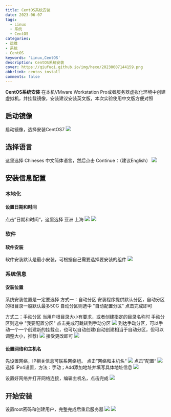 ```yaml
---
title: CentOS系统安装
date: 2023-06-07
tags:
  - Linux
  - 系统
  - CentOS
categories: 
- 运维
- 系统
- CentOS
keywords: 'Linux,CentOS'
description: CentOS系统安装
cover: https://qiufuqi.github.io/img/hexo/20230607144159.png
abbrlink: centos_install
comments: false
---
```


**CentOS系统安装**
在本机VMware Workstation Pro或者服务器虚拟化环境中创建虚拟机，并挂载镜像，安装建议安装英文版，本次实验使用中文版方便对照

## 启动镜像
启动镜像，选择安装CentOS7
![](https://qiufuqi.github.io/img/hexo/20230607144644.png)

## 选择语言
这里选择 Chineses 中文简体语言，然后点击 Continue：（建议English）
![](https://qiufuqi.github.io/img/hexo/20230607144848.png)

## 安装信息配置
### 本地化
#### 设置日期和时间
点击”日期和时间“，这里选择 亚洲 上海
![](https://qiufuqi.github.io/img/hexo/20230607145703.png)
![](https://qiufuqi.github.io/img/hexo/20230607145906.png)

### 软件
#### 软件安装
软件安装默认是最小安装，可根据自己需要选择要安装的组件
![](https://qiufuqi.github.io/img/hexo/20230607150203.png)

### 系统信息
#### 安装位置
系统安装位置是一定要选择
方式一：自动分区 安装程序提供默认分区，自动分区的根目录一般默认最多50G
自动分区则选中 "自动配置分区" 点击完成即可

方式二：手动分区 当用户根目录大小有要求，或者创建指定的目录名称时
手动分区则选中 "我要配置分区" 点击完成可跳转到手动分区
![](https://qiufuqi.github.io/img/hexo/20230607150813.png)
到达手动分区，可以手动一个一个创建新的挂载点，也可以自动创建(自动创建相当于自动分区，但可以调整大小，推荐)
![](https://qiufuqi.github.io/img/hexo/20230607150853.png)
接受更改即可
![](https://qiufuqi.github.io/img/hexo/20230607151142.png)

#### 设置网络和主机名
先设置网络，IP相关信息可联系网络组。
点击”网络和主机名“
![](https://qiufuqi.github.io/img/hexo/20230607145015.png)
点击”配置“
![](https://qiufuqi.github.io/img/hexo/20230607145108.png)
选择 IPv4设置，方法：手动；Add添加地址并填写具体地址信息
![](https://qiufuqi.github.io/img/hexo/20230607145338.png)

设置好网络并打开网络连接，编辑主机名，点击完成
![](https://qiufuqi.github.io/img/hexo/20230607145507.png)

## 开始安装
设置root密码和创建用户，完整完成后重启服务器
![](https://qiufuqi.github.io/img/hexo/20230607151320.png)
![](https://qiufuqi.github.io/img/hexo/20230607151301.png)












